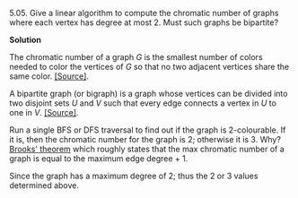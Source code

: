 5.05. Give a linear algorithm to compute the chromatic number of graphs where each vertex
 has degree at most 2. Must such graphs be bipartite?

**Solution**

The chromatic number of a graph *G* is the smallest number of colors needed to color the vertices of *G* so 
that no two adjacent vertices share the same color. [[Source]](http://mathworld.wolfram.com/ChromaticNumber.html).

 A bipartite graph (or bigraph) is a graph whose vertices can be divided into two disjoint sets *U* and *V* such that every edge connects
  a vertex in *U* to one in *V*. [[Source]](https://en.wikipedia.org/wiki/Bipartite_graph).

  Run a single BFS or DFS traversal to find out if the graph is 2-colourable. If it is, then the chromatic number
  for the graph is 2; otherwise it is 3. Why? [Brooks' theorem](https://en.wikipedia.org/wiki/Brooks%27_theorem)
  which roughly states that the max chromatic number of a graph is equal to the maximum edge degree + 1.

  Since the graph has a maximum degree of 2; thus the 2 or 3 values determined above.